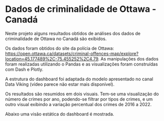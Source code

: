 # Dados de criminalidade de Ottawa - Canadá

Neste projeto alguns resultados obtidos de análises dos dados de criminalidade de Ottawa no Canadá são exibidos.

Os dados foram obtidos do site da polícia de Ottawa: https://open.ottawa.ca/datasets/criminal-offences-map/explore?location=45.177489%2C-75.455252%2C4.79. As manipulações dos dados foram realizadas utilizando o Pandas e as visualizações foram construídas com Dash e Plotly.

A estrutura do dashboard foi adaptada do modelo apresentado no canal Data Viking (vídeo parece não estar mais disponível).

Os resultados são resumidos em dois visuais. Tem-se uma visualização do número de crimes por ano, podendo-se filtrar por tipos de crimes, e um outro visual exibindo a variação percentual dos crimes de 2016 a 2022.

Abaixo uma visão estática do dashboard é mostrada.


